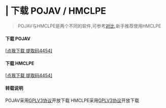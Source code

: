 # | 下载 POJAV / HMCLPE
> POJAV与HMCLPE是两个不同的软件,可参考[对比](https://mc.skycraft.cn/pojav/pojav?id=-对比),新手推荐使用HMCLPE
<!-- tabs:start -->
#### **下载 POJAV**
[[点我下载 提取码4454]](https://pan.skycraft.cn/f/33285351-592298456-fd9bd7?p=4454)
#### **下载 HMCLPE**
[[点我下载 提取码4454]](http://pan.skycraft.cn/f/33285351-623110582-9f9e94?p=4454)
#### **转载说明**
POJAV采用[GPLV3协议](https://github.com/PojavLauncherTeam/PojavLauncher/blob/v3_openjdk/LICENSE)开放下载
HMCLPE采用[GPLV3协议](https://github.com/Tungstend/HMCL-PE/blob/main/LICENSE)开放下载
<!-- tabs:end -->

